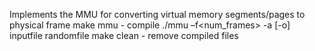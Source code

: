 Implements the MMU for converting virtual memory segments/pages to physical frame
make mmu - compile
./mmu –f<num_frames> -a<algo> [-o<OPFSxfya>] inputfile randomfile
make clean - remove compiled files